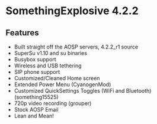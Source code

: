 SomethingExplosive 4.2.2
========================

Features
--------
* Built straight off the AOSP servers, 4.2.2_r1 source
* SuperSu v1.10 and su binaries
* Busybox support
* Wireless and USB tethering
* SIP phone support
* Customized/Cleaned Home screen
* Extended Power Menu (CyanogenMod)
* Customized QuickSettings Toggles (WiFi and Bluetooth) (something15525)
* 720p video recording (grouper)
* Stock AOSP Email
* Lean and Mean!
